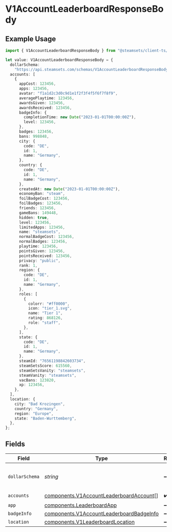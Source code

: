 # V1AccountLeaderboardResponseBody

## Example Usage

```typescript
import { V1AccountLeaderboardResponseBody } from "@steamsets/client-ts/models/components";

let value: V1AccountLeaderboardResponseBody = {
  dollarSchema:
    "https://api.steamsets.com/schemas/V1AccountLeaderboardResponseBody.json",
  accounts: [
    {
      appCost: 123456,
      apps: 123456,
      avatar: "f1a1d2c3d0c9d1e1f2f3f4f5f6f7f8f9",
      averagePlaytime: 123456,
      awardsGiven: 123456,
      awardsReceived: 123456,
      badgeInfo: {
        completionTime: new Date("2023-01-01T00:00:00Z"),
        level: 123456,
      },
      badges: 123456,
      bans: 998848,
      city: {
        code: "DE",
        id: 1,
        name: "Germany",
      },
      country: {
        code: "DE",
        id: 1,
        name: "Germany",
      },
      createdAt: new Date("2023-01-01T00:00:00Z"),
      economyBan: "steam",
      foilBadgeCost: 123456,
      foilBadges: 123456,
      friends: 123456,
      gameBans: 149448,
      hidden: true,
      level: 123456,
      limitedApps: 123456,
      name: "steamsets",
      normalBadgeCost: 123456,
      normalBadges: 123456,
      playtime: 123456,
      pointsGiven: 123456,
      pointsReceived: 123456,
      privacy: "public",
      rank: 1,
      region: {
        code: "DE",
        id: 1,
        name: "Germany",
      },
      roles: [
        {
          colorr: "#ff0000",
          icon: "tier_1.svg",
          name: "Tier 1",
          rating: 868126,
          role: "staff",
        },
      ],
      state: {
        code: "DE",
        id: 1,
        name: "Germany",
      },
      steamId: "76561198842603734",
      steamSetsScore: 615560,
      steamSetsVanity: "steamsets",
      steamVanity: "steamsets",
      vacBans: 123820,
      xp: 123456,
    },
  ],
  location: {
    city: "Bad Krozingen",
    country: "Germany",
    region: "Europe",
    state: "Baden-Wurttemberg",
  },
};
```

## Fields

| Field                                                                                                | Type                                                                                                 | Required                                                                                             | Description                                                                                          | Example                                                                                              |
| ---------------------------------------------------------------------------------------------------- | ---------------------------------------------------------------------------------------------------- | ---------------------------------------------------------------------------------------------------- | ---------------------------------------------------------------------------------------------------- | ---------------------------------------------------------------------------------------------------- |
| `dollarSchema`                                                                                       | *string*                                                                                             | :heavy_minus_sign:                                                                                   | A URL to the JSON Schema for this object.                                                            | https://api.steamsets.com/schemas/V1AccountLeaderboardResponseBody.json                              |
| `accounts`                                                                                           | [components.V1AccountLeaderboardAccount](../../models/components/v1accountleaderboardaccount.md)[]   | :heavy_check_mark:                                                                                   | N/A                                                                                                  |                                                                                                      |
| `app`                                                                                                | [components.LeaderboardApp](../../models/components/leaderboardapp.md)                               | :heavy_minus_sign:                                                                                   | N/A                                                                                                  |                                                                                                      |
| `badgeInfo`                                                                                          | [components.V1AccountLeaderboardBadgeInfo](../../models/components/v1accountleaderboardbadgeinfo.md) | :heavy_minus_sign:                                                                                   | N/A                                                                                                  |                                                                                                      |
| `location`                                                                                           | [components.V1LeaderboardLocation](../../models/components/v1leaderboardlocation.md)                 | :heavy_minus_sign:                                                                                   | N/A                                                                                                  |                                                                                                      |
